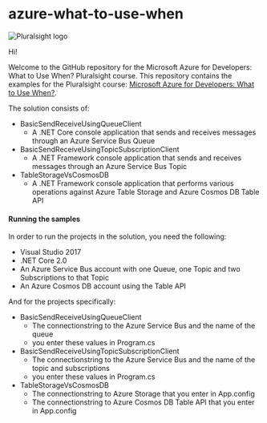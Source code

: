 # azure-what-to-use-when

![Pluralsight logo](https://www.pluralsight.com/content/dam/pluralsight/newsroom/brand-assets/logos/pluralsight-logo-vrt-color-2.png)  

Hi! 

Welcome to the GitHub repository for the Microsoft Azure for Developers: What to Use When? Pluralsight course.
This repository contains the examples for the Pluralsight course: [Microsoft Azure for Developers: What to Use When?](https://app.pluralsight.com/library/courses/microsoft-azure-developers-what-to-use/).

The solution consists of:

 - BasicSendReceiveUsingQueueClient
   - A .NET Core console application that sends and receives messages through an Azure Service Bus Queue
 - BasicSendReceiveUsingTopicSubscriptionClient
   - A .NET Framework console application that sends and receives messages through an Azure Service Bus Topic
 - TableStorageVsCosmosDB
   - A .NET Framework console application that performs various operations against Azure Table Storage and Azure Cosmos DB Table API
   

#### Running the samples

In order to run the projects in the solution, you need the following:
 - Visual Studio 2017
 - .NET Core 2.0
 - An Azure Service Bus account with one Queue, one Topic and two Subscriptions to that Topic
 - An Azure Cosmos DB account using the Table API
 
And for the projects specifically:
 - BasicSendReceiveUsingQueueClient
   - The connectionstring to the Azure Service Bus and the name of the queue
   - you enter these values in Program.cs
 - BasicSendReceiveUsingTopicSubscriptionClient
   - The connectionstring to the Azure Service Bus and the name of the topic and subscriptions
   - you enter these values in Program.cs
 - TableStorageVsCosmosDB
   - The connectionstring to Azure Storage that you enter in App.config
   - The connectionstring to Azure Cosmos DB Table API that you enter in App.config
 
